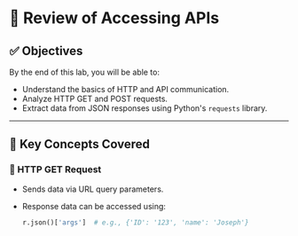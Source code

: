 # 📡 Review of Accessing APIs

## ✅ Objectives

By the end of this lab, you will be able to:

- Understand the basics of HTTP and API communication.
- Analyze HTTP GET and POST requests.
- Extract data from JSON responses using Python's `requests` library.

---

## 🧪 Key Concepts Covered

### 🔹 HTTP GET Request

- Sends data via URL query parameters.
- Response data can be accessed using:

  ```python
  r.json()['args']  # e.g., {'ID': '123', 'name': 'Joseph'}

